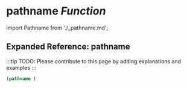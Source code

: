 # **pathname** *Function*

import Pathname from './_pathname.md';

<Pathname />

## Expanded Reference: pathname

:::tip
TODO: Please contribute to this page by adding explanations and examples
:::

```lisp
(pathname )
```

